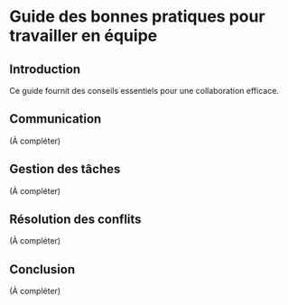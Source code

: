 # Guide des bonnes pratiques pour travailler en équipe

 ## Introduction
Ce guide fournit des conseils essentiels pour une collaboration efficace.

## Communication
(À compléter)

 ## Gestion des tâches
(À compléter)

## Résolution des conflits
(À compléter)

 ## Conclusion
(À compléter)
